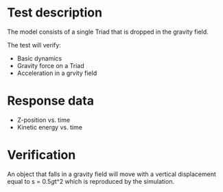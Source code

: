 <!---
  SPDX-FileCopyrightText: 2023 SAP SE

  SPDX-License-Identifier: Apache-2.0

  This file is part of FEDEM - https://openfedem.org
--->

# Test description

The model consists of a single Triad that is dropped in the gravity field.

The test will verify:

* Basic dynamics
* Gravity force on a Triad
* Acceleration in a grvity field

# Response data

* Z-position vs. time
* Kinetic energy vs. time

# Verification

An object that falls in a gravity field will move with a vertical displacement
equal to s = 0.5*g*t^2 which is reproduced by the simulation.
